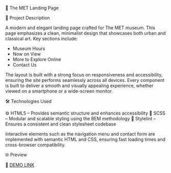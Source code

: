 🎨 The MET Landing Page

📝 Project Description

A modern and elegant landing page crafted for The MET museum. This page emphasizes a clean, minimalist design that showcases both urban and classical art. Key sections include:

- Museum Hours
- Now on View
- More to Explore Online
- Contact Us

The layout is built with a strong focus on responsiveness and accessibility, ensuring the site performs seamlessly across all devices. Every component is built to deliver a smooth and visually appealing experience, whether viewed on a smartphone or a wide-screen monitor.

🛠️ Technologies Used

⚙️ HTML5 – Provides semantic structure and enhances accessibility
🎨 SCSS – Modular and scalable styling using the BEM methodology
🧹 Stylelint – Ensures a consistent and clean stylesheet codebase

Interactive elements such as the navigation menu and contact form are implemented with semantic HTML and CSS, ensuring fast loading times and cross-browser compatibility.

🌐 Preview

🔗 [DEMO LINK](https://daniil-trusov.github.io/the-met-landing-page/)
